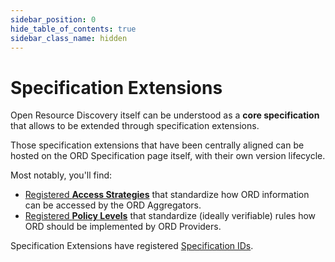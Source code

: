 ```yaml
---
sidebar_position: 0
hide_table_of_contents: true
sidebar_class_name: hidden
---
```


# Specification Extensions

Open Resource Discovery itself can be understood as a **core specification** that allows to be extended through specification extensions.

Those specification extensions that have been centrally aligned can be hosted on the ORD Specification page itself, with their own version lifecycle.

Most notably, you'll find:
* [Registered **Access Strategies**](./access-strategies/index.mdx) that standardize how ORD information can be accessed by the ORD Aggregators.
* [Registered **Policy Levels**](access-strategies/index.mdx) that standardize (ideally verifiable) rules how ORD should be implemented by ORD Providers.

Specification Extensions have registered [Specification IDs](../spec-v1/index.md#specification-id).
